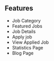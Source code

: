 ## Features

- Job Category
- Featured Jobs
- Job Details
- Apply job
- View Applied Job
- Statistics Page
- Blog Page
